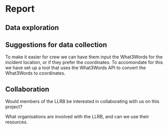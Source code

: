 # Report

## Data exploration

## Suggestions for data collection

To make it easier for crew we can have them input the What3Words for the incident location, or if they prefer the coordinates. To accomondate for this we have set up a tool that uses the What3Words API to convert the What3Words to coordinates. 

## Collaboration

Would members of the LLRB be interested in collaborating with us on this project?

What organisations are involved with the LLRB, and can we use their resources.
